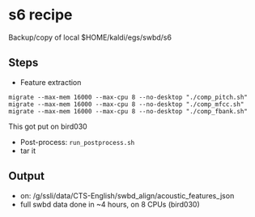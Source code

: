 # s6 recipe
Backup/copy of local $HOME/kaldi/egs/swbd/s6

## Steps
* Feature extraction
```
migrate --max-mem 16000 --max-cpu 8 --no-desktop "./comp_pitch.sh"
migrate --max-mem 16000 --max-cpu 8 --no-desktop "./comp_mfcc.sh"
migrate --max-mem 16000 --max-cpu 8 --no-desktop "./comp_fbank.sh"
```

This got put on bird030

* Post-process: `run_postprocess.sh`
* tar it

## Output
* on: /g/ssli/data/CTS-English/swbd_align/acoustic_features_json
* full swbd data done in ~4 hours, on 8 CPUs (bird030)
